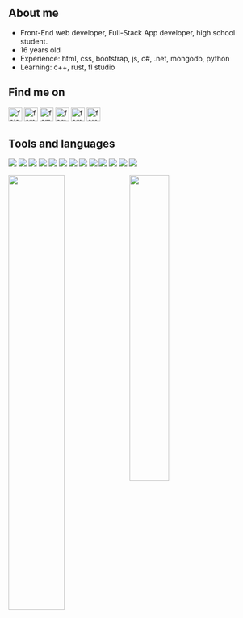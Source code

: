 ## About me
- Front-End web developer, Full-Stack App developer, high school student.
- 16 years old
- Experience: html, css, bootstrap, js, c#, .net, mongodb, python
- Learning: c++, rust, fl studio

## Find me on
[<img width="27px" padding-left="350px" alt="fejesmate.hu" src="https://fejesmate.hu/images/website.svg" />][website]
[<img width="27px" padding-left="350px" alt="fema1337" src="https://fejesmate.hu/images/instagram.svg" />][instagram]
[<img width="27px" padding-left="350px" alt="fema" src="https://fejesmate.hu/images/discord.svg" />][discord]
[<img width="27px" padding-left="350px" alt="fema" src="https://fejesmate.hu/images/youtube.svg" />][youtube]
[<img width="27px" padding-left="350px" alt="fema" src="https://fejesmate.hu/images/spotify.svg" />][spotify]
[<img width="27px" padding-left="350px" alt="fema3832" src="https://fejesmate.hu/images/soundcloud.svg" />][soundcloud]

## Tools and languages
[<img src="https://img.shields.io/badge/html5-%23E34F26.svg?style=for-the-badge&logo=html5&logoColor=white" />][website]
[<img src="https://img.shields.io/badge/css3-%231572B6.svg?style=for-the-badge&logo=css3&logoColor=white" />][website]
[<img src="https://img.shields.io/badge/bootstrap-%23563D7C.svg?style=for-the-badge&logo=bootstrap&logoColor=white" />][website]
[<img src="https://img.shields.io/badge/javascript-%23323330.svg?style=for-the-badge&logo=javascript&logoColor=%23F7DF1E" />][website]
[<img src="https://img.shields.io/badge/Rust-000000?style=for-the-badge&logo=rust&logoColor=white" />][website]
[<img src="https://img.shields.io/badge/C%2B%2B-00599C?style=for-the-badge&logo=c%2B%2B&logoColor=white" />][website]
[<img src="https://img.shields.io/badge/C%23-239120?style=for-the-badge&logo=c-sharp&logoColor=white" />][website]
[<img src="https://img.shields.io/badge/.NET-5C2D91?style=for-the-badge&logo=.net&logoColor=white" />][website]
[<img src="https://img.shields.io/badge/Python-14354C?style=for-the-badge&logo=python&logoColor=white" />][website]
[<img src="https://img.shields.io/badge/MongoDB-%234ea94b.svg?style=for-the-badge&logo=mongodb&logoColor=white" />][website]
[<img src="https://img.shields.io/badge/github-%23121011.svg?style=for-the-badge&logo=github&logoColor=white" />][website]
[<img src="https://img.shields.io/badge/Visual_Studio_Code-0078D4?style=for-the-badge&logo=visual%20studio%20code&logoColor=white" />][website]
[<img src="https://img.shields.io/badge/Visual_Studio-5C2D91?style=for-the-badge&logo=visual%20studio&logoColor=white" />][website]
<br>

<img align="left" width="47%" src="https://github-readme-stats.vercel.app/api?username=fema3832&show_icons=true&custom_title=fema3832&theme=dark&layout=compact" />
<img width="39.4%" src="https://github-readme-stats.vercel.app/api/top-langs/?username=fema3832&layout=compact&theme=dark" />

[website]: https://fejesmate.hu
[youtube]: https://www.youtube.com/channel/UCx-MNCKET13anYIfsYWGOIw
[spotify]: https://open.spotify.com/user/p61d6m1fb7rxl68rpel7qjelw?si=cb7add4208004f8d&nd=1
[soundcloud]: https://soundcloud.com/fema3832
[discord]: https://dsc.bio/fema
[instagram]: https://www.instagram.com/fema1337/
[steam]: https://steamcommunity.com/id/2a0
